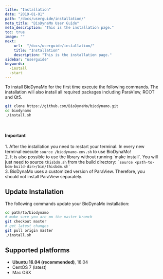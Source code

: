 ```yaml
---
title: "Installation"
date: "2019-01-01"
path: "/docs/userguide/installation/"
meta_title: "BioDynaMo User Guide"
meta_description: "This is the installation page."
toc: true
image: ""
next:
    url:  "/docs/userguide/installation/"
    title: "Installation"
    description: "This is the installation page."
sidebar: "userguide"
keywords:
  -install
  -start
---
```


To install BioDynaMo for the first time execute the following commands.
The installation will also install all required packages including ParaView, ROOT and Qt5.

```bash
git clone https://github.com/BioDynaMo/biodynamo.git
cd biodynamo
./install.sh
```
<br/>

<a class="sbox" target="_blank" rel="noopener">
    <div class="sbox-content">
    	<h4><b>Important</b></h4>
    	<p>1. After the installation you need to restart your terminal.
	      In every new terminal execute <code>source <path-to-bdm-installation>/biodynamo-env.sh</code>
	      to use BioDynaMo!<br>
      2. It is also possible to use the library without running `make install`.
        You will just need to source <code>thisbdm.sh</code> from the build directory: <code>`source &lt;path-to-bdm-build-dir&gt;/bin/thisbdm.sh`</code><br>
	    3. BioDynaMo uses a customized version of ParaView.
		     Therefore, you should not install ParaView separately.
		</p>
    </div>
</a>

## Update Installation

The following commands update your BioDynaMo installation:

```bash
cd path/to/biodynamo
# make sure you are on the master branch
git checkout master
# get latest changes
git pull origin master
./install.sh
```

## Supported platforms

*  **Ubuntu 16.04 (recommended)**, 18.04
*  CentOS 7 (latest)
*  Mac OSX
